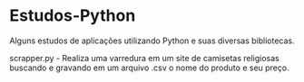 # Estudos-Python
Alguns estudos de aplicações utilizando Python e suas diversas bibliotecas.

scrapper.py - Realiza uma varredura em um site de camisetas religiosas buscando e gravando em um arquivo .csv o nome do produto e seu preço.
